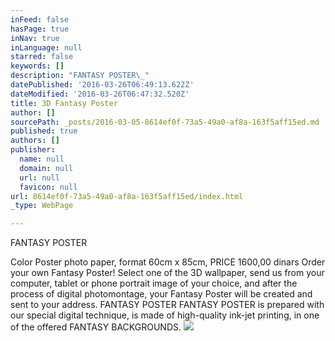```yaml
---
inFeed: false
hasPage: true
inNav: true
inLanguage: null
starred: false
keywords: []
description: "FANTASY POSTER\_"
datePublished: '2016-03-26T06:49:13.622Z'
dateModified: '2016-03-26T06:47:32.520Z'
title: 3D Fantasy Poster
author: []
sourcePath: _posts/2016-03-05-8614ef0f-73a5-49a0-af8a-163f5aff15ed.md
published: true
authors: []
publisher:
  name: null
  domain: null
  url: null
  favicon: null
url: 8614ef0f-73a5-49a0-af8a-163f5aff15ed/index.html
_type: WebPage

---
```

FANTASY POSTER 

Color Poster photo paper, format 60cm x 85cm,
PRICE 1600,00 dinars
Order your own Fantasy Poster! Select one of the 3D wallpaper, send us from your computer, tablet or phone portrait image of your choice, and after the process of digital photomontage, your Fantasy Poster will be created and sent to your address.
FANTASY POSTER
FANTASY POSTER is prepared with our special digital technique, is made of high-quality ink-jet printing, in one of the offered FANTASY BACKGROUNDS.
![](https://s3-us-west-2.amazonaws.com/the-grid-img/p/4d7a31de1571c83b0cea6ef7320ecfc1ccdec4ea.jpg)